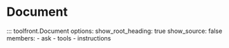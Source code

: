# Document

::: toolfront.Document
    options:
      show_root_heading: true
      show_source: false
      members:
        - ask
        - tools
        - instructions